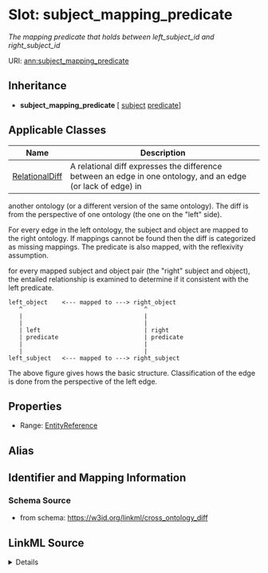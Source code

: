 # Slot: subject_mapping_predicate
_The mapping predicate that holds between left_subject_id and right_subject_id_


URI: [ann:subject_mapping_predicate](https://w3id.org/linkml/text_annotator/subject_mapping_predicate)




## Inheritance

* **subject_mapping_predicate** [ [subject](subject.md) [predicate](predicate.md)]





## Applicable Classes

| Name | Description |
| --- | --- |
[RelationalDiff](RelationalDiff.md) | A relational diff expresses the difference between an edge in one ontology, and an edge (or lack of edge) in
another ontology (or a different version of the same ontology). The diff is from the perspective of one
ontology (the one on the "left" side).

For every edge in the left ontology, the subject and object are mapped to the right ontology.
If mappings cannot be found then the diff is categorized as missing mappings.
The predicate is also mapped, with the reflexivity assumption.

for every mapped subject and object pair (the "right" subject and object), the entailed relationship
is examined to determine if it consistent with the left predicate.

```
left_object    <--- mapped to ---> right_object
   ^                                  ^
   |                                  |
   |                                  |
   | left                             | right
   | predicate                        | predicate
   |                                  |
   |                                  |
left_subject   <--- mapped to ---> right_subject
```

The above figure gives hows the basic structure. Classification of the edge is done from the perspective
of the left edge.






## Properties

* Range: [EntityReference](EntityReference.md)






## Alias




## Identifier and Mapping Information







### Schema Source


* from schema: https://w3id.org/linkml/cross_ontology_diff




## LinkML Source

<details>
```yaml
name: subject_mapping_predicate
description: The mapping predicate that holds between left_subject_id and right_subject_id
from_schema: https://w3id.org/linkml/cross_ontology_diff
rank: 1000
mixins:
- subject
- predicate
alias: subject_mapping_predicate
owner: RelationalDiff
domain_of:
- RelationalDiff
range: EntityReference

```
</details>